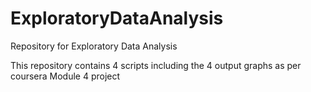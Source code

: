 # ExploratoryDataAnalysis
Repository for Exploratory Data Analysis

This repository contains 4 scripts including the 4 output graphs as per coursera Module 4 project
